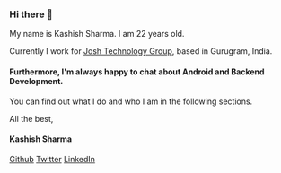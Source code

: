 ### Hi there 👋
My name is Kashish Sharma. I am 22 years old.

Currently I work for [Josh Technology Group](https://www.joshtechnologygroup.com/), based in Gurugram, India.
#### Furthermore, I'm always happy to chat about Android and Backend Development.
You can find out what I do and who I am in the following sections.

All the best,
#### Kashish Sharma


[Github](https://www.github.com/Kashish-Sharma/)
[Twitter](https://twitter.com/kashish25798/)
[LinkedIn](https://www.linkedin.com/in/kashish98/)
